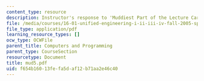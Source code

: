 ```yaml
---
content_type: resource
description: Instructor's response to 'Muddiest Part of the Lecture Cards'.
file: /media/courses/16-01-unified-engineering-i-ii-iii-iv-fall-2005-spring-2006/f654b16013fefa5daf12b71aa2e46c40_mud5.pdf
file_type: application/pdf
learning_resource_types: []
ocw_type: OCWFile
parent_title: Computers and Programming
parent_type: CourseSection
resourcetype: Document
title: mud5.pdf
uid: f654b160-13fe-fa5d-af12-b71aa2e46c40
---
```


